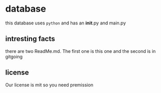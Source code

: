 # database

this database uses `python` and has an __init__.py and main.py

## intresting facts

there are two ReadMe.md. The first one is this one and the second is in gitgoing


## license

Our license is mit so you need premission